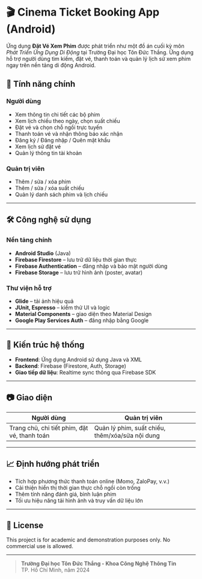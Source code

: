 # 🎬 Cinema Ticket Booking App (Android)

Ứng dụng **Đặt Vé Xem Phim** được phát triển như một đồ án cuối kỳ môn _Phát Triển Ứng Dụng Di Động_ tại Trường Đại học Tôn Đức Thắng. Ứng dụng hỗ trợ người dùng tìm kiếm, đặt vé, thanh toán và quản lý lịch sử xem phim ngay trên nền tảng di động Android.

## 📱 Tính năng chính

### Người dùng

- Xem thông tin chi tiết các bộ phim
- Xem lịch chiếu theo ngày, chọn suất chiếu
- Đặt vé và chọn chỗ ngồi trực tuyến
- Thanh toán vé và nhận thông báo xác nhận
- Đăng ký / Đăng nhập / Quên mật khẩu
- Xem lịch sử đặt vé
- Quản lý thông tin tài khoản

### Quản trị viên

- Thêm / sửa / xóa phim
- Thêm / sửa / xóa suất chiếu
- Quản lý danh sách phim và lịch chiếu

---

## 🛠 Công nghệ sử dụng

### Nền tảng chính

- **Android Studio** (Java)
- **Firebase Firestore** – lưu trữ dữ liệu thời gian thực
- **Firebase Authentication** – đăng nhập và bảo mật người dùng
- **Firebase Storage** – lưu trữ hình ảnh (poster, avatar)

### Thư viện hỗ trợ

- **Glide** – tải ảnh hiệu quả
- **JUnit, Espresso** – kiểm thử UI và logic
- **Material Components** – giao diện theo Material Design
- **Google Play Services Auth** – đăng nhập bằng Google

---

## 🧱 Kiến trúc hệ thống

- **Frontend**: Ứng dụng Android sử dụng Java và XML
- **Backend**: Firebase (Firestore, Auth, Storage)
- **Giao tiếp dữ liệu**: Realtime sync thông qua Firebase SDK

---

## 📷 Giao diện

| Người dùng                                   | Quản trị viên                                   |
| -------------------------------------------- | ----------------------------------------------- |
| Trang chủ, chi tiết phim, đặt vé, thanh toán | Quản lý phim, suất chiếu, thêm/xóa/sửa nội dung |

---

## 📈 Định hướng phát triển

- Tích hợp phương thức thanh toán online (Momo, ZaloPay, v.v.)
- Cải thiện hiển thị thời gian thực chỗ ngồi còn trống
- Thêm tính năng đánh giá, bình luận phim
- Tối ưu hiệu năng tải hình ảnh và truy vấn dữ liệu lớn

---

## 📜 License

This project is for academic and demonstration purposes only. No commercial use is allowed.

---

> **Trường Đại học Tôn Đức Thắng - Khoa Công Nghệ Thông Tin**  
> TP. Hồ Chí Minh, năm 2024
